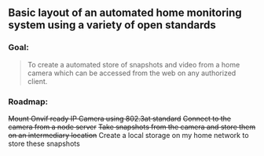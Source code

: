 ## Basic layout of an automated home monitoring system using a variety of open standards

### Goal:

> To create a automated store of snapshots and video from a home camera which can be accessed from the web on any authorized client.


### Roadmap:

~~Mount Onvif ready IP Camera using 802.3at standard~~
~~Connect to the camera from a node server~~
~~Take snapshots from the camera and store them on an intermediary location~~
Create a local storage on my home network to store these snapshots

